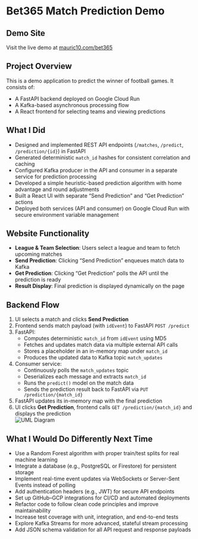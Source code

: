 # Bet365 Match Prediction Demo

## Demo Site
Visit the live demo at [mauric10.com/bet365](https://mauric10.com/bet365)

## Project Overview
This is a demo application to predict the winner of football games. It consists of:
- A FastAPI backend deployed on Google Cloud Run  
- A Kafka-based asynchronous processing flow  
- A React frontend for selecting teams and viewing predictions  

## What I Did
- Designed and implemented REST API endpoints (`/matches`, `/predict`, `/prediction/{id}`) in FastAPI  
- Generated deterministic `match_id` hashes for consistent correlation and caching  
- Configured Kafka producer in the API and consumer in a separate service for prediction processing  
- Developed a simple heuristic-based prediction algorithm with home advantage and round adjustments  
- Built a React UI with separate “Send Prediction” and “Get Prediction” actions  
- Deployed both services (API and consumer) on Google Cloud Run with secure environment variable management  

## Website Functionality
- **League & Team Selection**: Users select a league and team to fetch upcoming matches  
- **Send Prediction**: Clicking “Send Prediction” enqueues match data to Kafka  
- **Get Prediction**: Clicking “Get Prediction” polls the API until the prediction is ready  
- **Result Display**: Final prediction is displayed dynamically on the page  

## Backend Flow
1. UI selects a match and clicks **Send Prediction**  
2. Frontend sends match payload (with `idEvent`) to FastAPI `POST /predict`  
3. FastAPI:  
   - Computes deterministic `match_id` from `idEvent` using MD5  
   - Fetches and updates match data via multiple external API calls  
   - Stores a placeholder in an in-memory map under `match_id`  
   - Produces the updated data to Kafka topic `match_updates`  
4. Consumer service:  
   - Continuously polls the `match_updates` topic  
   - Deserializes each message and extracts `match_id`  
   - Runs the `predict()` model on the match data  
   - Sends the prediction result back to FastAPI via `PUT /prediction/{match_id}`  
5. FastAPI updates its in-memory map with the final prediction  
6. UI clicks **Get Prediction**, frontend calls `GET /prediction/{match_id}` and displays the prediction  
![UML Diagram](![uml_kafka](https://github.com/user-attachments/assets/df1f694e-0afe-4a1c-8569-6b0f0513a48b))

## What I Would Do Differently Next Time
- Use a Random Forest algorithm with proper train/test splits for real machine learning  
- Integrate a database (e.g., PostgreSQL or Firestore) for persistent storage  
- Implement real-time event updates via WebSockets or Server-Sent Events instead of polling  
- Add authentication headers (e.g., JWT) for secure API endpoints  
- Set up GitHub–GCP integrations for CI/CD and automated deployments  
- Refactor code to follow clean code principles and improve maintainability  
- Increase test coverage with unit, integration, and end-to-end tests  
- Explore Kafka Streams for more advanced, stateful stream processing  
- Add JSON schema validation for all API request and response payloads  
